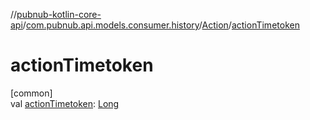 //[pubnub-kotlin-core-api](../../../index.md)/[com.pubnub.api.models.consumer.history](../index.md)/[Action](index.md)/[actionTimetoken](action-timetoken.md)

# actionTimetoken

[common]\
val [actionTimetoken](action-timetoken.md): [Long](https://kotlinlang.org/api/latest/jvm/stdlib/kotlin-stdlib/kotlin/-long/index.html)

